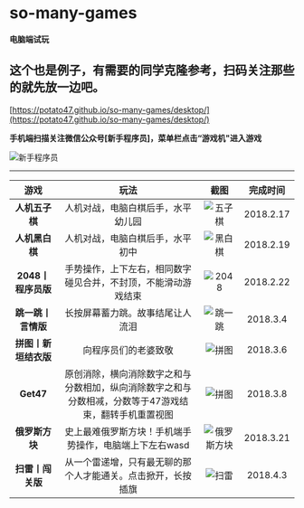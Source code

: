 # so-many-games

**电脑端试玩**
## 这个也是例子，有需要的同学克隆参考，扫码关注那些的就先放一边吧。
[https://potato47.github.io/so-many-games/desktop/](https://potato47.github.io/so-many-games/desktop/)

**手机端扫描关注微信公众号[新手程序员]，菜单栏点击“游戏机"进入游戏**

![新手程序员](./screenshots/公众号二维码.jpg)

------

|      游戏       |                    玩法                    |                 截图                 |   完成时间    |
| :-----------: | :--------------------------------------: | :--------------------------------: | :-------: |
|   **人机五子棋**   |            人机对战，电脑白棋后手，水平幼儿园             |  ![五子棋](./screenshots/gobang.png)  | 2018.2.17 |
|   **人机黑白棋**   |             人机对战，电脑白棋后手，水平初中             | ![黑白棋](./screenshots/reversi.png)  | 2018.2.19 |
| **2048丨程序员版** |     手势操作，上下左右，相同数字碰见合并，不封顶，不能滑动游戏结束      |  ![2048](./screenshots/2048.png)   | 2018.2.22 |
|  **跳一跳丨言情版**  |             长按屏幕蓄力跳。故事结尾让人流泪             |   ![跳一跳](./screenshots/jump.png)   | 2018.3.4  |
| **拼图丨新垣结衣版**  |                向程序员们的老婆致敬                |  ![拼图](./screenshots/puzzle.png)   | 2018.3.6  |
|   **Get47**   | 原创消除，横向消除数字之和与分数相加，纵向消除数字之和与分数相减，分数等于47游戏结束，翻转手机重置视图 |   ![拼图](./screenshots/get47.png)   | 2018.3.8  |
|   **俄罗斯方块**   |      史上最难俄罗斯方块！手机端手势操作，电脑端上下左右wasd       | ![俄罗斯方块](./screenshots/tetris.png) | 2018.3.21 |
|   **扫雷丨闯关版**   |  从一个雷递增，只有最无聊的那个人才能通关。点击掀开，长按插旗       | ![扫雷](./screenshots/mine.png) | 2018.4.3 |
